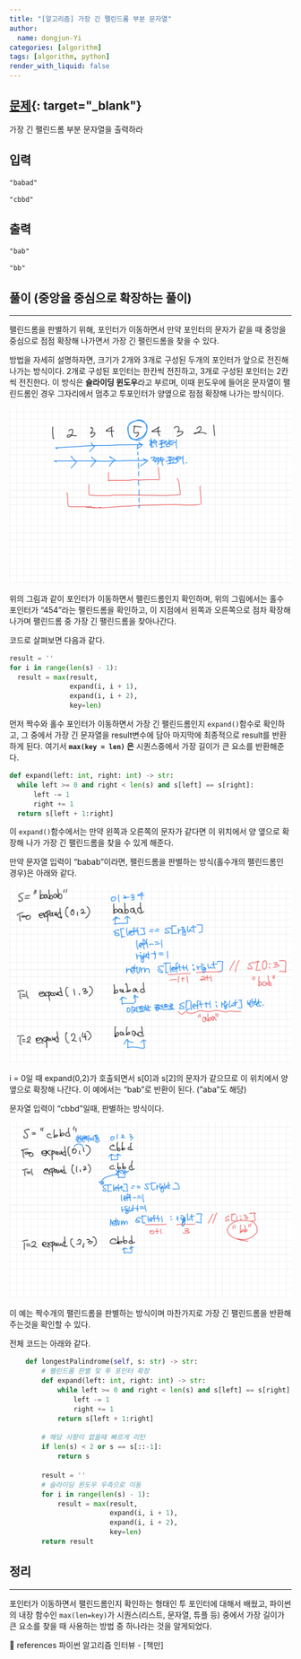 ```yaml
---
title: "[알고리즘] 가장 긴 팰린드롬 부분 문자열"
author:
  name: dongjun-Yi
categories: [algorithm]
tags: [algorithm, python]
render_with_liquid: false
---
```

## [문제](https://leetcode.com/problems/longest-palindromic-substring/){: target="_blank"}

가장 긴 팰린드롬 부분 문자열을 출력하라

## 입력

```
"babad"
```

```
"cbbd"
```

## 출력

```
"bab"
```

```
"bb"
```

## 풀이 (중앙을 중심으로 확장하는 풀이)

---

팰린드롬을 판별하기 위해, 포인터가 이동하면서 만약 포인터의 문자가 같을 때 중앙을 중심으로 점점 확장해 나가면서 가장 긴 팰린드롬을 찾을 수 있다.

방법을 자세히 설명하자면, 크기가 2개와 3개로 구성된 두개의 포인터가 앞으로 전진해나가는 방식이다. 2개로 구성된 포인터는 한칸씩 전진하고, 3개로 구성된 포인터는 2칸씩 전진한다. 이 방식은 **슬라이딩 윈도우**라고 부르며, 이때 윈도우에 들어온 문자열이 팰린드롬인 경우 그자리에서 멈추고 투포인터가 양옆으로 점점 확장해 나가는 방식이다. 

![Untitled.png](/assets/images/LongestPalindrome/python-38.jpg)

위의 그림과 같이 포인터가 이동하면서 팰린드롬인지 확인하며, 위의 그림에서는 홀수 포인터가 “454”라는 팰린드롬을 확인하고, 이 지점에서 왼쪽과 오른쪽으로 점차 확장해나가며 팰린드롬 중 가장 긴 팰린드롬을 찾아나간다.

코드로 살펴보면 다음과 같다.

```python
result = ''
for i in range(len(s) - 1):
  result = max(result,
               expand(i, i + 1),
               expand(i, i + 2),
               key=len)
```

먼저 짝수와 홀수 포인터가 이동하면서 가장 긴 팰린드롬인지 `expand()`함수로 확인하고, 그 중에서 가장 긴 문자열을 result변수에 담아 마지막에 최종적으로 result를 반환하게 된다.
여기서 **`max(key = len)` 은** 시퀀스중에서 가장 길이가 큰 요소를 반환해준다.

```python
def expand(left: int, right: int) -> str:
  while left >= 0 and right < len(s) and s[left] == s[right]:
      left -= 1
      right += 1
  return s[left + 1:right]
```

이 `expand()`함수에서는 만약 왼쪽과 오른쪽의 문자가 같다면 이 위치에서 양 옆으로 확장해 나가 가장 긴 팰린드롬을 찾을 수 있게 해준다.

만약 문자열 입력이 “babab”이라면, 팰린드롬을 판별하는 방식(홀수개의 팰린드롬인 경우)은 아래와 같다.

![Untitled.png](/assets/images/LongestPalindrome/python-381.jpg)

i = 0일 때 expand(0,2)가 호출되면서 s[0]과 s[2]의 문자가 같으므로 이 위치에서 양 옆으로 확장해 나간다. 이 예에서는 “bab”로 반환이 된다. (”aba”도 해당)

문자열 입력이 “cbbd”일때, 판별하는 방식이다.

![Untitled.png](/assets/images/LongestPalindrome/python-37.jpg)

이 예는 짝수개의 팰린드롬을 판별하는 방식이며 마찬가지로 가장 긴 팰린드롬을 반환해주는것을 확인할 수 있다.

전체 코드는 아래와 같다.

```python
	def longestPalindrome(self, s: str) -> str:
        # 팰린드롬 판별 및 투 포인터 확장
        def expand(left: int, right: int) -> str:
            while left >= 0 and right < len(s) and s[left] == s[right]:
                left -= 1
                right += 1
            return s[left + 1:right]

        # 해당 사항이 없을때 빠르게 리턴
        if len(s) < 2 or s == s[::-1]:
            return s

        result = ''
        # 슬라이딩 윈도우 우측으로 이동
        for i in range(len(s) - 1):
            result = max(result,
                         expand(i, i + 1),
                         expand(i, i + 2),
                         key=len)
        return result
```

## 정리

---

포인터가 이동하면서 팰린드롬인지 확인하는 형태인 투 포인터에 대해서 배웠고, 파이썬의 내장 함수인 `max(len=key)`가 시퀀스(리스트, 문자열, 튜플 등) 중에서 가장 길이가 큰 요소를 찾을 때 사용하는 방법 중 하나라는 것을 알게되었다.

<aside>
📖 references 파이썬 알고리즘 인터뷰 - [책만]

</aside>